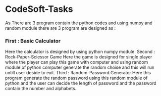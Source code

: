 # CodeSoft-Tasks
As There are 3 program contain the python codes and using numpy and random module there are 3 program are designed as :
### First : Basic Calculator 
Here the calculator is designed by using python numpy module.
Second : Rock-Paper-Sciessor Game 
Here the game is designed for single player where the player can play this game with computer and using random module of python computer generate the random choise and this will run untill user deside to exit.
Third : Random-Password Generator
Here this program generate the random password using this random module of python and the user can decide the length of password and the password contain the number and alphabets.
